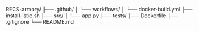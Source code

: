 RECS-armory/
├── .github/
│   └── workflows/
│       └── docker-build.yml
├── install-istio.sh
├── src/
│   └── app.py
├── tests/
├── Dockerfile
├── .gitignore
└── README.md